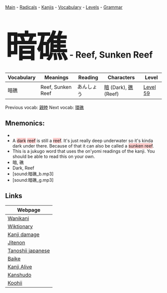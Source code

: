 <style> bigfont {font-size: 100px}</style>
[Main](../README.md) -
[Radicals](../radicals.md) -
[Kanjis](../kanjis.md) -
[Vocabulary](../vocabulary.md) -
[Levels](../levels.md) -
[Grammar](../grammar.md)
# <bigfont> 暗礁</bigfont> - Reef, Sunken Reef 

| Vocabulary | Meanings | Reading | Characters | Level |
| --- | --- | --- | --- | --- |
| 暗礁 | Reef, Sunken Reef | あんしょう |  [暗](../kanjis/暗.md) (Dark), [礁](../kanjis/礁.md) (Reef) | [Level 59](../levels/wk_level59.md) |

Previous vocab: [親睦](親睦.md) Next vocab: [環礁](環礁.md) 

## Mnemonics:

* 
* A <span style="background-color:#ffcccb"> dark</span> <span style="background-color:#ffcccb"> reef</span> is still a <span style="background-color:#ffcccb"> reef</span>. It's just really deep underwater so it's kinda dark under there. Because of that it can also be called a <span style="background-color:#ffcccb"> sunken reef</span>.
* This is a jukugo word that uses the on'yomi readings of the kanji. You should be able to read this on your own.
* 暗, 礁
* Dark, Reef
* [sound:暗礁_b.mp3]
* [sound:暗礁_g.mp3]


## Links 

| Webpage |
| --- |
| [Wanikani          ](https://www.wanikani.com/kanji/暗礁) |
| [Wiktionary        ](https://en.wiktionary.org/wiki/暗礁) |
| [Kanji damage      ](http://www.kanjidamage.com/kanji/search?utf8=✓&q=暗礁) |
| [Jitenon           ](https://jitenon.com/kanji/暗礁) |
| [Tanoshii japanese ](https://www.tanoshiijapanese.com/dictionary/kanji.cfm?k=暗礁) |
| [Baike             ](https://baike.baidu.com/item/暗礁) |
| [Kanji Alive       ](https://app.kanjialive.com/暗礁) |
| [Kanshudo          ](https://www.kanshudo.com/searchmn?q=暗礁) |
| [Koohii            ](https://kanji.koohii.com/study/kanji/暗礁) |
